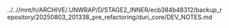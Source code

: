 ../..//mnt/h/ARCHIVE/.UNWRAP/D/STAGE2_INNER/ecb384b48312/backup_repository/20250803_201338_pre_refactoring/duri_core/DEV_NOTES.md